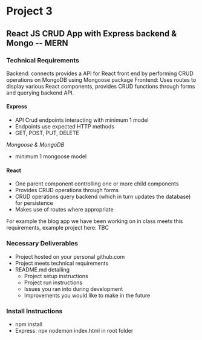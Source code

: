 # Project 3 
## React JS CRUD App with Express backend & Mongo -- MERN

### Technical Requirements
Backend: connects provides a API for React front end by performing CRUD operations on MongoDB using Mongoose package Frontend: Uses routes to display various React components, provides CRUD functions through forms and querying backend API.

#### Express
- API Crud endpoints interacting with minimum 1 model
- Endpoints use expected HTTP methods
- GET, POST, PUT, DELETE

*Mongoose & MongoDB*
- minimum 1 mongoose model

#### React
- One parent component controlling one or more child components
- Provides CRUD operations through forms
- CRUD operations query backend (which in turn updates the database) for persistence
- Makes use of routes where appropriate

For example the blog app we have been working on in class meets this requirements, example project here: TBC

### Necessary Deliverables
- Project hosted on your personal github.com
- Project meets technical requirements
- README.md detailing
    - Project setup instructions
    - Project run instructions
    - Issues you ran into during development
    - Improvements you would like to make in the future


### Install Instructions
- npm install
- Express: npx nodemon index.html in root folder